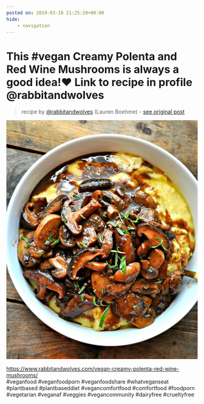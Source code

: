 ```yaml
---
posted on: 2019-03-18 21:25:20+00:00
hide:
    - navigation
---
```


# This #vegan Creamy Polenta and Red Wine Mushrooms is always a good idea!❤️ Link to recipe in profile @rabbitandwolves  

> recipe by [@rabbitandwolves](https://www.instagram.com/rabbitandwolves/) 
(Lauren Boehme) - [see original post](https://instagram.com/p/BvKidtbAbKb)

![](../img/rabbitandwolves_18-03-2019_2103.png)

https://www.rabbitandwolves.com/vegan-creamy-polenta-red-wine-mushrooms/  
\#veganfood \#veganfoodporn \#veganfoodshare \#whatveganseat \#plantbased \#plantbaseddiet \#vegancomfortfood \#comfortfood \#foodporn \#vegetarian \#veganaf \#veggies \#vegancommunity \#dairyfree \#crueltyfree   